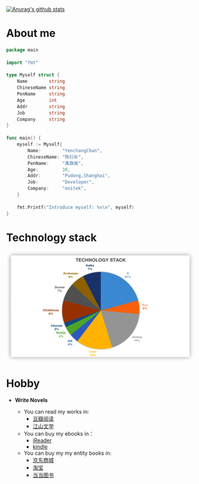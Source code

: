 [![Anurag's github stats](https://github-readme-stats.vercel.app/api?username=YenchangChan&show_icons=true&theme=radical)](https://github.com/anuraghazra/github-readme-stats)


# About me

```go
package main

import "fmt"

type Myself struct {
	Name        string
	ChineseName string
	PenName     string
	Age         int
	Addr        string
	Job         string
	Company     string
}

func main() {
	myself := Myself{
		Name:        "YenchangChan",
		ChineseName: "陈衍长",
		PenName:     "禹鼎侯",
		Age:         30,
		Addr:        "Pudong,Shanghai",
		Job:         "Developer",
		Company:     "eoitek",
	}

	fmt.Printf("Introduce myself: %v\n", myself)
}
```



# Technology stack

![image-20210311154908866](img/image-20210311154908866.png)



# Hobby

-   **Write Novels**

    -   You can read my works in:
        -   [豆瓣阅读](https://read.douban.com/author/63697360/)
        -   [江山文学](http://www.vsread.com/space/myspace-25017.html)
    -   You can buy my ebooks in：
        -   [iReader](http://www.ireader.com/index.php?ca=search.index&keyword=%E7%A6%B9%E9%BC%8E%E4%BE%AF)
        -   [kindle](https://www.amazon.cn/s?k=%E7%A6%B9%E9%BC%8E%E4%BE%AF&i=digital-text&__mk_zh_CN=%E4%BA%9A%E9%A9%AC%E9%80%8A%E7%BD%91%E7%AB%99&ref=nb_sb_noss)
    -   You can buy my my entity books in:
        -   [京东商城](https://item.jd.com/12585806.html)
        -   [淘宝](https://detail.tmall.com/item.htm?spm=a220m.1000858.1000725.1.6ea85243H3ECSY&id=624846995548&user_id=2814700210&cat_id=2&is_b=1&rn=bfbb7fd682eb11d30d653d2a0eb6bd76)
        -   [当当图书](http://product.dangdang.com/1879412302.html)

    





